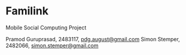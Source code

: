 # Familink
Mobile Social Computing Project

Pramod Guruprasad, 2483117, pdg.august@gmail.com
Simon Stemper, 2482066, simon.stemper@gmail.com

